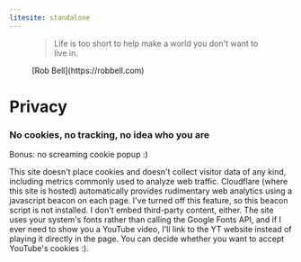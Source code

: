 ```yaml
---
litesite: standalone
---
```


<figure>

>Life is too short to help make a world you don't want to live in.

<figcaption>
[Rob Bell](https://robbell.com)
</figcaption>
</figure>

# Privacy

### No cookies, no tracking, no idea who you are 

Bonus: no screaming cookie popup :)

This site doesn't place cookies and doesn't collect visitor data of any kind, including metrics commonly used to analyze web traffic. Cloudflare (where this site is hosted) automatically provides rudimentary web analytics using a javascript beacon on each page. I've turned off this feature, so this beacon script is not installed. I don't embed third-party content, either. The site uses your system's fonts rather than calling the Google Fonts API, and if I ever need to show you a YouTube video, I'll link to the YT website instead of playing it directly in the page. You can decide whether you want to accept YouTube's cookies :).





